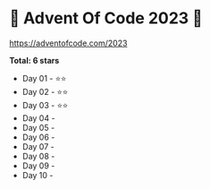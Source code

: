 # 🎁 Advent Of Code 2023 🎄

https://adventofcode.com/2023

**Total: 6 stars**

* Day 01 - ⭐⭐
* Day 02 - ⭐⭐
* Day 03 - ⭐⭐
* Day 04 -
* Day 05 -
* Day 06 -
* Day 07 -
* Day 08 -
* Day 09 -
* Day 10 -
